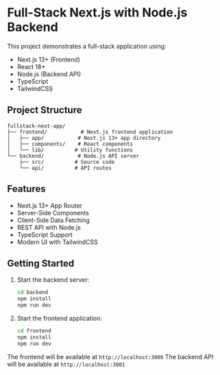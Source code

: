 # Full-Stack Next.js with Node.js Backend

This project demonstrates a full-stack application using:
- Next.js 13+ (Frontend)
- React 18+
- Node.js (Backend API)
- TypeScript
- TailwindCSS

## Project Structure

```
fullstack-next-app/
├── frontend/           # Next.js frontend application
│   ├── app/           # Next.js 13+ app directory
│   ├── components/    # React components
│   └── lib/          # Utility functions
└── backend/           # Node.js API server
    ├── src/          # Source code
    └── api/          # API routes
```

## Features

- Next.js 13+ App Router
- Server-Side Components
- Client-Side Data Fetching
- REST API with Node.js
- TypeScript Support
- Modern UI with TailwindCSS

## Getting Started

1. Start the backend server:
   ```bash
   cd backend
   npm install
   npm run dev
   ```

2. Start the frontend application:
   ```bash
   cd frontend
   npm install
   npm run dev
   ```

The frontend will be available at `http://localhost:3000`
The backend API will be available at `http://localhost:3001`
